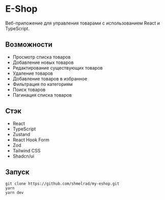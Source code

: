 # E-Shop

Веб-приложение для управления товарами с использованием React и TypeScript.

## Возможности

- Просмотр списка товаров
- Добавление новых товаров
- Редактирование существующих товаров
- Удаление товаров
- Добавление товаров в избранное
- Фильтрация по категориям
- Поиск товаров
- Пагинация списка товаров

## Стэк

- React
- TypeScript
- Zustand
- React Hook Form
- Zod
- Tailwind CSS
- Shadcn/ui

## Запуск 
```shell
git clone https://github.com/shmelrad/my-eshop.git
yarn
yarn dev
```



